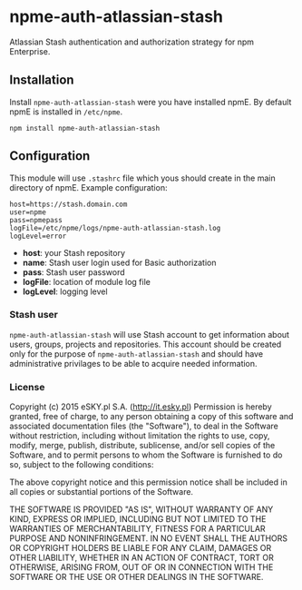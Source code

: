 # npme-auth-atlassian-stash

Atlassian Stash authentication and authorization strategy for
npm Enterprise.

## Installation

Install `npme-auth-atlassian-stash` were you have installed npmE.
By default npmE is installed in `/etc/npme`.

```
npm install npme-auth-atlassian-stash
```

## Configuration

This module will use `.stashrc` file which yous should create in the
main directory of npmE. Example configuration:

```
host=https://stash.domain.com
user=npme
pass=npmepass
logFile=/etc/npme/logs/npme-auth-atlassian-stash.log
logLevel=error
```

* **host**: your Stash repository
* **name**: Stash user login used for Basic authorization
* **pass**: Stash user password
* **logFile**: location of module log file
* **logLevel**: logging level

### Stash user

`npme-auth-atlassian-stash` will use Stash account to get information
about users, groups, projects and repositories. This account should
be created only for the purpose of `npme-auth-atlassian-stash` and
should have administrative privilages to be able to acquire needed
information.

### License

Copyright (c) 2015 eSKY.pl S.A. (http://it.esky.pl)
Permission is hereby granted, free of charge, to any person
obtaining a copy of this software and associated documentation
files (the "Software"), to deal in the Software without
restriction, including without limitation the rights to use,
copy, modify, merge, publish, distribute, sublicense, and/or sell
copies of the Software, and to permit persons to whom the
Software is furnished to do so, subject to the following
conditions:

The above copyright notice and this permission notice shall be
included in all copies or substantial portions of the Software.

THE SOFTWARE IS PROVIDED "AS IS", WITHOUT WARRANTY OF ANY KIND,
EXPRESS OR IMPLIED, INCLUDING BUT NOT LIMITED TO THE WARRANTIES
OF MERCHANTABILITY, FITNESS FOR A PARTICULAR PURPOSE AND
NONINFRINGEMENT. IN NO EVENT SHALL THE AUTHORS OR COPYRIGHT
HOLDERS BE LIABLE FOR ANY CLAIM, DAMAGES OR OTHER LIABILITY,
WHETHER IN AN ACTION OF CONTRACT, TORT OR OTHERWISE, ARISING
FROM, OUT OF OR IN CONNECTION WITH THE SOFTWARE OR THE USE OR
OTHER DEALINGS IN THE SOFTWARE.
